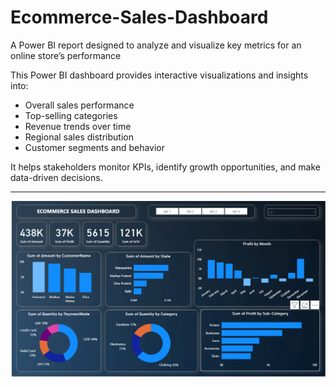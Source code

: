 # Ecommerce-Sales-Dashboard
A Power BI report designed to analyze and visualize key metrics for an online store’s performance


This Power BI dashboard provides interactive visualizations and insights into:
- Overall sales performance
- Top-selling  categories
- Revenue trends over time
- Regional sales distribution
- Customer segments and behavior

It helps stakeholders monitor KPIs, identify growth opportunities, and make data-driven decisions.

---

![Dashboard](DASHBOARD.png)

